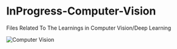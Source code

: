 # InProgress-Computer-Vision

Files Related To The Learnings in Computer Vision/Deep Learning

![Computer Vision](https://d3njjcbhbojbot.cloudfront.net/api/utilities/v1/imageproxy/https://coursera-course-photos.s3.amazonaws.com/de/8a87108f2211e7b04e29ba33dce228/Deep-learning-for-computer-vision2.png?auto=format%2Ccompress&dpr=2.625)
